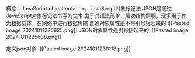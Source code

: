 概念：JavaScript object notation，JavaScript对象标记法
JSON是通过JavaScript对象标记法书写的文本
由于其语法简单，层次结构鲜明，现多用于作为数据载体，在网络中进行数据传输
普通对象属性是不带引号括起来的
![[Pasted image 20241011225625.png]]
JSON对象属性是引号括起来的
![[Pasted image 20241011225638.png]]


定义json对象
![[Pasted image 20241011230118.png]]
